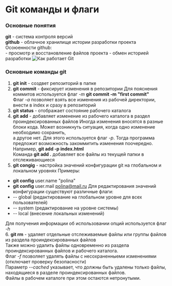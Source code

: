 # Git команды и флаги

### Основные понятия

**git** - система контроля версий  
**github** - облачное хранилище истории разработки проекта  
Осоюенности github:  
    - просмотр и восстановление файлов проекта
	- обмен историей разработки
![Как работает Git](https://nuancesprog.ru/wp-content/uploads/2024/01/0-coqGSKUC439sFIA-.png)

### Основные команды git

1. **git init** - создвет репозиторий в папке
2. **git commit** - фиксирует изменения в репозитории
Для пояснения коммитов используется флаг _-m_  **git commit -m "first commit"**  
Флаг _-a_ позволяет взять все изменения из рабочей директории, внести в index и сразу в репозиторий
3. **git status** - отображает состояние рабочего каталога
4. **git add** - добавляет изменение из рабочего каталога в раздел проиндексированных файлов
Иногда изменения вносятся в разные блоки кода. Может возникнуть ситуация, когда одно изменение необходимо сохранить,  
а другое нет. Для этого используется флаг _-p_. Тогда программа предложит возможность закоммитить изменения поочередно.  
Например, **git add -p index.html**  
Команда **git add .** добавляет все файлы из текущей папки в отслеживающиеся 
5. **git congig** - настройка значений конфигурации git на глобальном и локальном уровнях
Примеры:  
  - **git config** user.name "polina"
  - **git config** user.mail polina@mail.ru
Для редактирования значений конфигурации существуют различные флаги:  
 - -- global (редактирование на глобальном уровне для всех пользователей)
 - -- system (редактирование на уровне системы)
 - -- local  (внесение локальных изменений)
 
 Для получения информации об использовании опций используется флаг _-h_  
6. **git rm** - удаляет отдельные отслеживаемые файлы или группы файлов из раздела проиндексированных файлов  
Также можно удалить файлы одновременно из раздела проиндексированных файлов и рабочего каталога.   
Флаг _-f_ позволяет удалять файлы с несохраненныеми изменениями (отключает проверку безопасности)  
Параметр _--cached_ указывает, что должны быть удалены только файлы, находящиеся в разделе проиндексированных файлов.  
Файлы в рабочем каталоге при этом остаются нетронутыми.  






